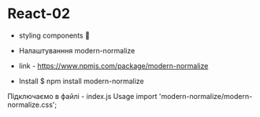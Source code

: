 # React-02
- styling components 📘

- Налаштуванння modern-normalize
- link - https://www.npmjs.com/package/modern-normalize 

- Install
$ npm install modern-normalize

Підключаємо в файлі - index.js
Usage
import 'modern-normalize/modern-normalize.css';
